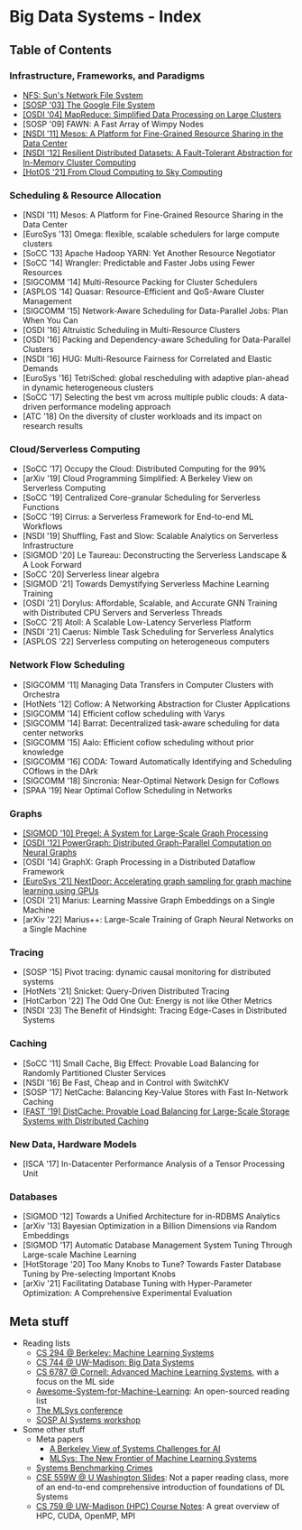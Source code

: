 # Big Data Systems - Index

## Table of Contents

### Infrastructure, Frameworks, and Paradigms

* [NFS: Sun's Network File System](../../earlier-readings-and-notes/index/nfs-suns-network-file-system.md)
* [\[SOSP '03\] The Google File System](the-google-file-system.md)
* [\[OSDI '04\] MapReduce: Simplified Data Processing on Large Clusters](mapreduce-simplified-data-processing-on-large-clusters.md)
* \[SOSP '09] FAWN: A Fast Array of Wimpy Nodes
* [\[NSDI '11\] Mesos: A Platform for Fine-Grained Resource Sharing in the Data Center](mesos-a-platform-for-fine-grained-resource-sharing-in-the-data-center.md)
* [\[NSDI '12\] Resilient Distributed Datasets: A Fault-Tolerant Abstraction for In-Memory Cluster Computing](resilient-distributed-datasets-a-fault-tolerant-abstraction-for-in-memory-cluster-computing.md)
* [\[HotOS '21\] From Cloud Computing to Sky Computing](from-cloud-computing-to-sky-computing.md)

### Scheduling & Resource Allocation

* \[NSDI '11] Mesos: A Platform for Fine-Grained Resource Sharing in the Data Center
* \[EuroSys '13] Omega: flexible, scalable schedulers for large compute clusters
* \[SoCC '13] Apache Hadoop YARN: Yet Another Resource Negotiator
* \[SoCC '14] Wrangler: Predictable and Faster Jobs using Fewer Resources
* \[SIGCOMM '14] Multi-Resource Packing for Cluster Schedulers
* \[ASPLOS '14] Quasar: Resource-Efficient and QoS-Aware Cluster Management
* \[SIGCOMM '15] Network-Aware Scheduling for Data-Parallel Jobs: Plan When You Can
* \[OSDI '16] Altruistic Scheduling in Multi-Resource Clusters
* \[OSDI '16] Packing and Dependency-aware Scheduling for Data-Parallel Clusters
* \[NSDI '16] HUG: Multi-Resource Fairness for Correlated and Elastic Demands
* \[EuroSys '16] TetriSched: global rescheduling with adaptive plan-ahead in dynamic heterogeneous clusters
* \[SoCC '17] Selecting the best vm across multiple public clouds: A data-driven performance modeling approach
* \[ATC '18] On the diversity of cluster workloads and its impact on research results

### Cloud/Serverless Computing

* \[SoCC '17] Occupy the Cloud: Distributed Computing for the 99%
* \[arXiv '19] Cloud Programming Simplified: A Berkeley View on Serverless Computing
* \[SoCC '19] Centralized Core-granular Scheduling for Serverless Functions
* \[SoCC '19] Cirrus: a Serverless Framework for End-to-end ML Workflows
* \[NSDI '19] Shuffling, Fast and Slow: Scalable Analytics on Serverless Infrastructure
* \[SIGMOD '20] Le Taureau: Deconstructing the Serverless Landscape & A Look Forward
* \[SoCC '20] Serverless linear algebra
* \[SIGMOD '21] Towards Demystifying Serverless Machine Learning Training
* \[OSDI '21] Dorylus: Affordable, Scalable, and Accurate GNN Training with Distributed CPU Servers and Serverless Threads
* \[SoCC '21] Atoll: A Scalable Low-Latency Serverless Platform
* \[NSDI '21] Caerus: Nimble Task Scheduling for Serverless Analytics
* \[ASPLOS '22] Serverless computing on heterogeneous computers

### Network Flow Scheduling

* \[SIGCOMM '11] Managing Data Transfers in Computer Clusters with Orchestra
* \[HotNets '12] Coflow: A Networking Abstraction for Cluster Applications
* \[SIGCOMM '14] Efficient coflow scheduling with Varys
* \[SIGCOMM '14] Barrat: Decentralized task-aware scheduling for data center networks
* \[SIGCOMM '15] Aalo: Efficient coflow scheduling without prior knowledge
* \[SIGCOMM '16] CODA: Toward Automatically Identifying and Scheduling COflows in the DArk
* \[SIGCOMM '18] Sincronia: Near-Optimal Network Design for Coflows
* \[SPAA '19] Near Optimal Coflow Scheduling in Networks

### Graphs

* [\[SIGMOD '10\] Pregel: A System for Large-Scale Graph Processing](pregel-a-system-for-large-scale-graph-processing.md)
* [\[OSDI '12\] PowerGraph: Distributed Graph-Parallel Computation on Neural Graphs](powergraph-distributed-graph-parallel-computation-on-natural-graphs.md)
* \[OSDI '14] GraphX: Graph Processing in a Distributed Dataflow Framework
* [\[EuroSys '21\] NextDoor: Accelerating graph sampling for graph machine learning using GPUs](accelerating-graph-sampling-for-graph-machine-learning-using-gpus.md)
* \[OSDI '21] Marius: Learning Massive Graph Embeddings on a Single Machine
* \[arXiv '22] Marius++: Large-Scale Training of Graph Neural Networks on a Single Machine

### Tracing

* \[SOSP '15] Pivot tracing: dynamic causal monitoring for distributed systems
* \[HotNets '21] Snicket: Query-Driven Distributed Tracing
* \[HotCarbon '22] The Odd One Out: Energy is not like Other Metrics
* \[NSDI '23] The Benefit of Hindsight: Tracing Edge-Cases in Distributed Systems

### Caching

* \[SoCC '11] Small Cache, Big Effect: Provable Load Balancing for Randomly Partitioned Cluster Services
* \[NSDI '16] Be Fast, Cheap and in Control with SwitchKV
* \[SOSP '17] NetCache: Balancing Key-Value Stores with Fast In-Network Caching
* [\[FAST '19\] DistCache: Provable Load Balancing for Large-Scale Storage Systems with Distributed Caching](2019-fast-distcache-provable-load-balancing-for-large-scale-storage-systems-with-distributed....md)

### New Data, Hardware Models

* \[ISCA '17] In-Datacenter Performance Analysis of a Tensor Processing Unit

### Databases

* \[SIGMOD '12] Towards a Unified Architecture for in-RDBMS Analytics
* \[arXiv '13] Bayesian Optimization in a Billion Dimensions via Random Embeddings
* \[SIGMOD '17] Automatic Database Management System Tuning Through Large-scale Machine Learning
* \[HotStorage '20] Too Many Knobs to Tune? Towards Faster Database Tuning by Pre-selecting Important Knobs
* \[arXiv '21] Facilitating Database Tuning with Hyper-Parameter Optimization: A Comprehensive Experimental Evaluation

## Meta stuff

* Reading lists
  * [CS 294 @ Berkeley: Machine Learning Systems](https://ucbrise.github.io/cs294-ai-sys-fa19/)
  * [CS 744 @ UW-Madison: Big Data Systems](http://pages.cs.wisc.edu/\~shivaram/cs744-fa20/)
  * [CS 6787 @ Cornell: Advanced Machine Learning Systems](https://www.cs.cornell.edu/courses/cs6787/2020fa/), with a focus on the ML side
  * [Awesome-System-for-Machine-Learning](https://github.com/HuaizhengZhang/Awesome-System-for-Machine-Learning): An open-sourced reading list
  * [The MLSys conference](https://mlsys.org/)
  * [SOSP AI Systems workshop](http://learningsys.org/sosp19/acceptedpapers.html)
* Some other stuff
  * Meta papers
    * [A Berkeley View of Systems Challenges for AI](https://thodrek.github.io/CS839\_spring18/papers/EECS-2017-159.pdf)
    * [MLSys: The New Frontier of Machine Learning Systems](https://arxiv.org/pdf/1904.03257.pdf)
  * [Systems Benchmarking Crimes](https://www.cse.unsw.edu.au/\~gernot/benchmarking-crimes.html)
  * [CSE 559W @ U Washington Slides](http://dlsys.cs.washington.edu/schedule): Not a paper reading class, more of an end-to-end comprehensive introduction of foundations of DL Systems
  * [CS 759 @ UW-Madison (HPC) Course Notes](../../earlier-readings-and-notes/cs759-hpc-course-notes/): A great overview of HPC, CUDA, OpenMP, MPI
